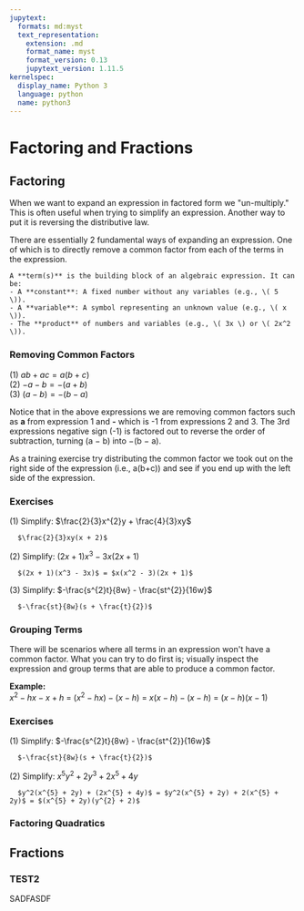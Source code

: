 ```yaml
---
jupytext:
  formats: md:myst
  text_representation:
    extension: .md
    format_name: myst
    format_version: 0.13
    jupytext_version: 1.11.5
kernelspec:
  display_name: Python 3
  language: python
  name: python3
---
```

# Factoring and Fractions

## Factoring
When we want to expand an expression in factored form we "un-multiply." This is often useful when trying to simplify an expression. Another way to put it is reversing the distributive law.

There are essentially 2 fundamental ways of expanding an expression. One of which is to directly remove a common factor from each of the terms in the expression. 

```{note}
A **term(s)** is the building block of an algebraic expression. It can be:
- A **constant**: A fixed number without any variables (e.g., \( 5 \)).
- A **variable**: A symbol representing an unknown value (e.g., \( x \)).
- The **product** of numbers and variables (e.g., \( 3x \) or \( 2x^2 \)).
```

### Removing Common Factors

(1) $ab + ac = a(b + c)$ <br>
(2) $-a-b = -(a + b)$ <br>
(3) $(a-b) = -(b - a)$ <br>

Notice that in the above expressions we are removing common factors such as **a** from expression 1 and **-** which is -1 from expressions 2 and 3. The 3rd expressions negative sign (-1) is factored out to reverse the order of subtraction, turning (a − b) into −(b − a). 

As a training exercise try distributing the common factor we took out on the right side of the expression (i.e., a(b+c)) and see if you end up with the left side of the expression. 

### Exercises 
(1) Simplify: $\frac{2}{3}x^{2}y + \frac{4}{3}xy$

```{dropdown} Answer
  $\frac{2}{3}xy(x + 2)$
```

(2) Simplify: $(2x + 1)x^3 - 3x(2x + 1)$

```{dropdown} Answer
  $(2x + 1)(x^3 - 3x)$ = $x(x^2 - 3)(2x + 1)$
```

(3) Simplify: $-\frac{s^{2}t}{8w} - \frac{st^{2}}{16w}$

```{dropdown} Answer
  $-\frac{st}{8w}(s + \frac{t}{2})$
```

### Grouping Terms
There will be scenarios where all terms in an expression won't have a common factor. What you can try to do first is; visually inspect the expression and group terms that are able to produce a common factor.

**Example:** <br>
$x^{2} - hx - x + h$ = $(x^{2} - hx) - (x - h)$ = $x(x - h) - (x - h)$ = $(x - h)(x - 1)$

### Exercises 
(1) Simplify: $-\frac{s^{2}t}{8w} - \frac{st^{2}}{16w}$

```{dropdown} Answer
  $-\frac{st}{8w}(s + \frac{t}{2})$
```

(2) Simplify: $x^{5}y^{2} + 2y^{3} + 2x^{5} + 4y$

```{dropdown} Answer
  $y^2(x^{5} + 2y) + (2x^{5} + 4y)$ = $y^2(x^{5} + 2y) + 2(x^{5} + 2y)$ = $(x^{5} + 2y)(y^{2} + 2)$
```

### Factoring Quadratics





## Fractions

### TEST2

SADFASDF